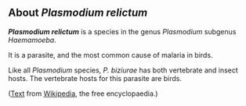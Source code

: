 About *Plasmodium relictum* 
---------------------------



***Plasmodium relictum*** is a species in the genus *Plasmodium*
subgenus *Haemamoeba*.

It is a parasite, and the most common cause of malaria in birds.

Like all *Plasmodium* species, *P. biziurae* has both vertebrate and
insect hosts. The vertebrate hosts for this parasite are birds.

([Text](http://en.wikipedia.org/wiki/Plasmodium_relictum) from
[Wikipedia](http://en.wikipedia.org/), the free encyclopaedia.)
